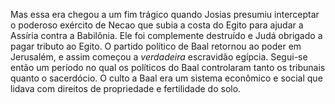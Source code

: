 ﻿Mas essa era chegou a um fim trágico quando Josias presumiu interceptar o poderoso exército de Necao que subia a costa do Egito para ajudar a Assíria contra a Babilônia. Ele foi complemente destruído e Judá obrigado a pagar tributo ao Egito. O partido político de Baal retornou ao poder em Jerusalém, e assim começou a *verdadeira* escravidão egípcia. Segui-se então um período no qual os políticos do Baal controlaram tanto os tribunais quanto o sacerdócio. O culto a Baal era um sistema econômico e social que lidava com direitos de propriedade e fertilidade do solo.